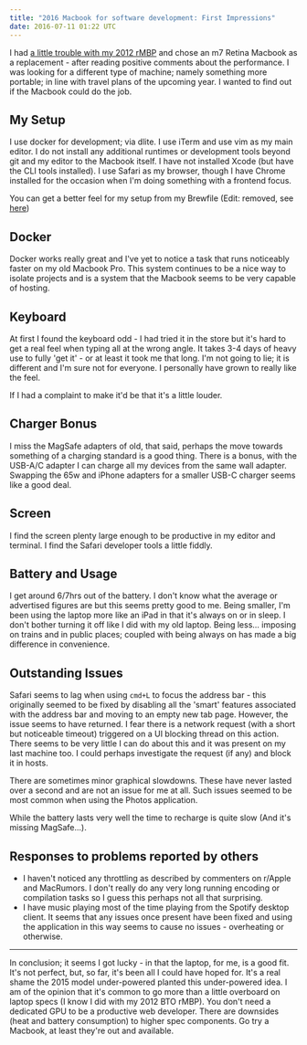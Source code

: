 ```yaml
---
title: "2016 Macbook for software development: First Impressions"
date: 2016-07-11 01:22 UTC
---
```


I had [a little trouble with my 2012 rMBP](/blog/2016-06-24-getting-a-full-refund-for-a-faulty-macbook-under-uk-consumer-law.html) and chose an m7 Retina Macbook as a replacement - after reading positive comments about the performance. I was looking for a different type of machine; namely something more portable; in line with travel plans of the upcoming year. I wanted to find out if the Macbook could do the job.

## My Setup
I use docker for development; via dlite. I use iTerm and use vim as my main editor. I do not install any additional runtimes or development tools beyond git and my editor to the Macbook itself. I have not installed Xcode (but have the CLI tools installed). I use Safari as my browser, though I have Chrome installed for the occasion when I'm doing something with a frontend focus.

You can get a better feel for my setup from my Brewfile (Edit: removed, see [here](https://charlieegan3.com/blog/2017/02/09/phase-out-laptop-setup-script.html))

## Docker
Docker works really great and I've yet to notice a task that runs noticeably faster on my old Macbook Pro. This system continues to be a nice way to isolate projects and is a system that the Macbook seems to be very capable of hosting.

## Keyboard
At first I found the keyboard odd - I had tried it in the store but it's hard to get a real feel when typing all at the wrong angle. It takes 3-4 days of heavy use to fully 'get it' - or at least it took me that long. I'm not going to lie; it is different and I'm sure not for everyone. I personally have grown to really like the feel.

If I had a complaint to make it'd be that it's a little louder.

## Charger Bonus
I miss the MagSafe adapters of old, that said, perhaps the move towards something of a charging standard is a good thing. There is a bonus, with the USB-A/C adapter I can charge all my devices from the same wall adapter. Swapping the 65w and iPhone adapters for a smaller USB-C charger seems like a good deal.

## Screen
I find the screen plenty large enough to be productive in my editor and terminal. I find the Safari developer tools a little fiddly.

## Battery and Usage
I get around 6/7hrs out of the battery. I don't know what the average or advertised figures are but this seems pretty good to me. Being smaller, I'm been using the laptop more like an iPad in that it's always on or in sleep. I don't bother turning it off like I did with my old laptop. Being less... imposing on trains and in public places; coupled with being always on has made a big difference in convenience.

## Outstanding Issues
Safari seems to lag when using `cmd+L` to focus the address bar - this originally seemed to be fixed by disabling all the 'smart' features associated with the address bar and moving to an empty new tab page. However, the issue seems to have returned. I fear there is a network request (with a short but noticeable timeout) triggered on a UI blocking thread on this action. There seems to be very little I can do about this and it was present on my last machine too. I could perhaps investigate the request (if any) and block it in hosts.

There are sometimes minor graphical slowdowns. These have never lasted over a second and are not an issue for me at all. Such issues seemed to be most common when using the Photos application.

While the battery lasts very well the time to recharge is quite slow (And it's missing MagSafe...).

## Responses to problems reported by others

* I haven't noticed any throttling as described by commenters on r/Apple and MacRumors. I don't really do any very long running encoding or compilation tasks so I guess this perhaps not all that surprising.
* I have music playing most of the time playing from the Spotify desktop client. It seems that any issues once present have been fixed and using the application in this way seems to cause no issues - overheating or otherwise.

***

In conclusion; it seems I got lucky - in that the laptop, for me, is a good fit. It's not perfect, but, so far, it's been all I could have hoped for. It's a real shame the 2015 model under-powered planted this under-powered idea. I am of the opinion that it's common to go more than a little overboard on laptop specs (I know I did with my 2012 BTO rMBP). You don't need a dedicated GPU to be a productive web developer. There are downsides (heat and battery consumption) to higher spec components. Go try a Macbook, at least they're out and available.
